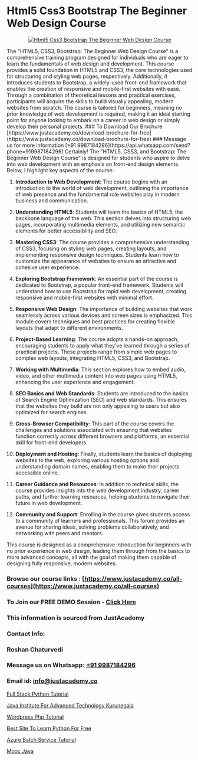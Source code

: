 # Html5 Css3 Bootstrap The Beginner Web Design Course

<p align="center">
  <a href="https://justacademy.co/course-detail/html-training">
    <img src="https://justacademy.co/storage2/course_image/1676636567_course_image.webp" alt="Html5 Css3 Bootstrap The Beginner Web Design Course">
  </a>
</p>
The "HTML5, CSS3, Bootstrap: The Beginner Web Design Course" is a comprehensive training program designed for individuals who are eager to learn the fundamentals of web design and development. This course provides a solid foundation in HTML5 and CSS3, the core technologies used for structuring and styling web pages, respectively. Additionally, it introduces students to Bootstrap, a widely-used front-end framework that enables the creation of responsive and mobile-first websites with ease. Through a combination of theoretical lessons and practical exercises, participants will acquire the skills to build visually appealing, modern websites from scratch. The course is tailored for beginners, meaning no prior knowledge of web development is required, making it an ideal starting point for anyone looking to embark on a career in web design or simply develop their personal projects.
### To Download Our Brochure [https://www.justacademy.co/download-brochure-for-free](https://www.justacademy.co/download-brochure-for-free)
### Message us for more information [+91 9987184296](https://api.whatsapp.com/send?phone=919987184296)
Certainly! The "HTML5, CSS3, and Bootstrap: The Beginner Web Design Course" is designed for students who aspire to delve into web development with an emphasis on front-end design elements. Below, I highlight key aspects of the course:

1) **Introduction to Web Development**: The course begins with an introduction to the world of web development, outlining the importance of web presence and the fundamental role websites play in modern business and communication.

2) **Understanding HTML5**: Students will learn the basics of HTML5, the backbone language of the web. This section delves into structuring web pages, incorporating multimedia elements, and utilizing new semantic elements for better accessibility and SEO.

3) **Mastering CSS3**: The course provides a comprehensive understanding of CSS3, focusing on styling web pages, creating layouts, and implementing responsive design techniques. Students learn how to customize the appearance of websites to ensure an attractive and cohesive user experience.

4) **Exploring Bootstrap Framework**: An essential part of the course is dedicated to Bootstrap, a popular front-end framework. Students will understand how to use Bootstrap for rapid web development, creating responsive and mobile-first websites with minimal effort.

5) **Responsive Web Design**: The importance of building websites that work seamlessly across various devices and screen sizes is emphasized. This module covers techniques and best practices for creating flexible layouts that adapt to different environments.

6) **Project-Based Learning**: The course adopts a hands-on approach, encouraging students to apply what they've learned through a series of practical projects. These projects range from simple web pages to complex web layouts, integrating HTML5, CSS3, and Bootstrap.

7) **Working with Multimedia**: This section explores how to embed audio, video, and other multimedia content into web pages using HTML5, enhancing the user experience and engagement.

8) **SEO Basics and Web Standards**: Students are introduced to the basics of Search Engine Optimization (SEO) and web standards. This ensures that the websites they build are not only appealing to users but also optimized for search engines.

9) **Cross-Browser Compatibility**: This part of the course covers the challenges and solutions associated with ensuring that websites function correctly across different browsers and platforms, an essential skill for front-end developers.

10) **Deployment and Hosting**: Finally, students learn the basics of deploying websites to the web, exploring various hosting options and understanding domain names, enabling them to make their projects accessible online.

11) **Career Guidance and Resources**: In addition to technical skills, the course provides insights into the web development industry, career paths, and further learning resources, helping students to navigate their future in web development.

12) **Community and Support**: Enrolling in the course gives students access to a community of learners and professionals. This forum provides an avenue for sharing ideas, solving problems collaboratively, and networking with peers and mentors.

This course is designed as a comprehensive introduction for beginners with no prior experience in web design, leading them through from the basics to more advanced concepts, all with the goal of making them capable of designing fully responsive, modern websites.

### Browse our course links : [https://www.justacademy.co/all-courses](https://www.justacademy.co/all-courses) 
### To Join our FREE DEMO Session - [Click Here](https://www.justacademy.co/register-for-course-demo)


### This information is sourced from JustAcademy
### Contact Info:
### Roshan Chaturvedi
### Message us on Whatsapp: [+91 9987184296](https://api.whatsapp.com/send?phone=919987184296)
### Email id: [info@justacademy.co](mailto:info@justacademy.co)
                
[Full Stack Python Tutorial](https://www.linkedin.com/pulse/full-stack-python-tutorial-software-training-mountain-view-erixc/)

[Java Institute For Advanced Technology Kurunegala](https://www.linkedin.com/pulse/java-institute-advanced-technology-kurunegala-justacademy-delhi-7npuc?trackingId=sQ1GSXxTA5AkWjUKOyn6NA%3D%3D&lipi=urn%3Ali%3Apage%3Ad_flagship3_company_admin%3B3uDtMYf2QJOigjAh01Sv1g%3D%3D)

[Wordpress Php Tutorial](https://medium.com/@ranemanish460/wordpress-php-tutorial-de5c16aba612)

[Best Site To Learn Python For Free](https://medium.com/@ranepooja/best-site-to-learn-python-for-free-a4fba96bb816)

[Azure Batch Service Tutorial](https://justacademyin.github.io/justacademy/azure-batch-service-tutorial)

[Mooc Java](https://justacademyin.github.io/justacademy/mooc-java)


